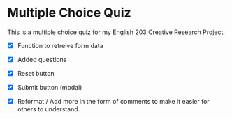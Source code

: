 # Multiple Choice Quiz
This is a multiple choice quiz for my English 203 Creative Research Project. 

- [x] Function to retreive form data
- [x] Added questions
- [x] Reset button
- [x] Submit button (modal)

- [x] Reformat / Add more in the form of comments to make it easier for others to understand.

